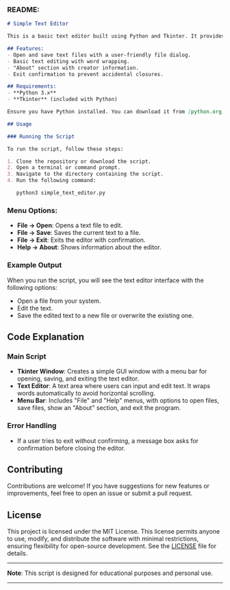 ### README:

```markdown
# Simple Text Editor

This is a basic text editor built using Python and Tkinter. It provides a GUI for opening, editing, and saving text files. The editor supports a menu bar with options to open and save files, an "About" section, and a confirmation dialog before exiting the application.

## Features:
- Open and save text files with a user-friendly file dialog.
- Basic text editing with word wrapping.
- "About" section with creator information.
- Exit confirmation to prevent accidental closures.

## Requirements:
- **Python 3.x**
- **Tkinter** (included with Python)

Ensure you have Python installed. You can download it from [python.org](https://www.python.org/).

## Usage

### Running the Script

To run the script, follow these steps:

1. Clone the repository or download the script.
2. Open a terminal or command prompt.
3. Navigate to the directory containing the script.
4. Run the following command:

   python3 simple_text_editor.py
   ```

### Menu Options:
- **File → Open**: Opens a text file to edit.
- **File → Save**: Saves the current text to a file.
- **File → Exit**: Exits the editor with confirmation.
- **Help → About**: Shows information about the editor.

### Example Output
When you run the script, you will see the text editor interface with the following options:
- Open a file from your system.
- Edit the text.
- Save the edited text to a new file or overwrite the existing one.

## Code Explanation

### Main Script

- **Tkinter Window**: Creates a simple GUI window with a menu bar for opening, saving, and exiting the text editor.
- **Text Editor**: A text area where users can input and edit text. It wraps words automatically to avoid horizontal scrolling.
- **Menu Bar**: Includes "File" and "Help" menus, with options to open files, save files, show an "About" section, and exit the program.

### Error Handling
- If a user tries to exit without confirming, a message box asks for confirmation before closing the editor.

## Contributing

Contributions are welcome! If you have suggestions for new features or improvements, feel free to open an issue or submit a pull request.

## License

This project is licensed under the MIT License. This license permits anyone to use, modify, and distribute the software with minimal restrictions, ensuring flexibility for open-source development. See the [LICENSE](LICENSE) file for details.

---

**Note**: This script is designed for educational purposes and personal use.


---
